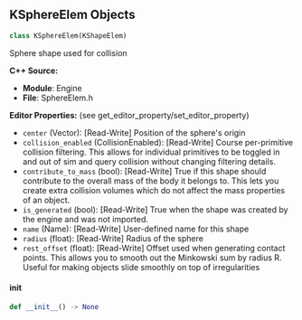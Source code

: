 ## KSphereElem Objects

```python
class KSphereElem(KShapeElem)
```

Sphere shape used for collision

**C++ Source:**

- **Module**: Engine
- **File**: SphereElem.h

**Editor Properties:** (see get_editor_property/set_editor_property)

- ``center`` (Vector):  [Read-Write] Position of the sphere's origin
- ``collision_enabled`` (CollisionEnabled):  [Read-Write] Course per-primitive collision filtering. This allows for individual primitives to
                be toggled in and out of sim and query collision without changing filtering details.
- ``contribute_to_mass`` (bool):  [Read-Write] True if this shape should contribute to the overall mass of the body it
                belongs to. This lets you create extra collision volumes which do not affect
                the mass properties of an object.
- ``is_generated`` (bool):  [Read-Write] True when the shape was created by the engine and was not imported.
- ``name`` (Name):  [Read-Write] User-defined name for this shape
- ``radius`` (float):  [Read-Write] Radius of the sphere
- ``rest_offset`` (float):  [Read-Write] Offset used when generating contact points. This allows you to smooth out
                the Minkowski sum by radius R. Useful for making objects slide smoothly
                on top of irregularities

<a id="unreal.KSphereElem.__init__"></a>

#### __init__

```python
def __init__() -> None
```

<a id="unreal.KBoxElem"></a>